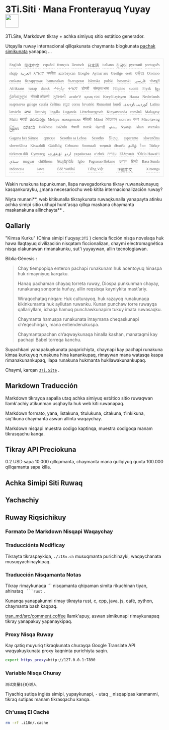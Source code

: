 <h1 style="justify-content:space-between">3Ti.Siti ⋅ Mana Fronterayuq Yuyay <img src="//i-01.eu.org/3Ti/logo.svg" style="user-select:none;margin-top:-1px;width:42px"></h1>

3Ti.Site, Markdown tikray + achka simiyuq sitio estático generador.

Utqaylla ruway internacional qillqakunata chaymanta blogkunata [pachak simikunata](https://github.com/i18n-site/node/blob/main/lang/src/index.js) yanapaq ...

<pre class="langli" style="display:flex;flex-wrap:wrap;background:transparent;border:1px solid #eee;font-size:12px;box-shadow:0 0 3px inset #eee;padding:12px 5px 4px 12px;justify-content:space-between;"><style>pre.langli i{font-weight:300;font-family:s;margin-right:7px;margin-bottom:8px;font-style:normal;color:#666;border-bottom:1px dashed #ccc;}</style><i>English</i><i> 简体中文 </i><i>español</i><i>français</i><i>Deutsch</i><i> 日本語 </i><i>italiano</i><i>한국어</i><i>русский</i><i>português</i><i>shqip</i><i>‫العربية‬</i><i>አማርኛ</i><i>অসমীয়া</i><i>azərbaycan</i><i>Eʋegbe</i><i>Aymar aru</i><i>Gaeilge</i><i>eesti</i><i>ଓଡ଼ିଆ</i><i>Oromoo</i><i>euskara</i><i>беларуская</i><i>bamanakan</i><i>български</i><i>íslenska</i><i>polski</i><i>bosanski</i><i>‫فارسی‬</i><i>भोजपुरी</i><i>Afrikaans</i><i>татар</i><i>dansk</i><i>‫ދިވެހިބަސް‬</i><i>ትግርኛ</i><i>डोगरी</i><i>संस्कृत भाषा</i><i>Filipino</i><i>suomi</i><i>Frysk</i><i>ខ្មែរ</i><i>ქართული</i><i>गोंयची कोंकणी</i><i>ગુજરાતી</i><i>avañe’ẽ</i><i>қазақ тілі</i><i>Kreyòl ayisyen</i><i>Hausa</i><i>Nederlands</i><i>кыргызча</i><i>galego</i><i>català</i><i>čeština</i><i>ಕನ್ನಡ</i><i>corsu</i><i>hrvatski</i><i>Runasimi</i><i>kurdî</i><i>‫کوردیی ناوەندی‬</i><i>Latina</i><i>latviešu</i><i>ລາວ</i><i>lietuvių</i><i>lingála</i><i>Luganda</i><i>Lëtzebuergesch</i><i>Kinyarwanda</i><i>română</i><i>Malagasy</i><i>Malti</i><i>मराठी</i><i>മലയാളം</i><i>Melayu</i><i>македонски</i><i>मैथिली</i><i>Māori</i><i>মৈতৈলোন্</i><i>монгол</i><i>বাংলা</i><i>Mizo ṭawng</i><i>မြန်မာ</i><i>𞄀𞄄𞄰𞄩𞄍𞄜𞄰</i><i>IsiXhosa</i><i>isiZulu</i><i>नेपाली</i><i>norsk</i><i>ਪੰਜਾਬੀ</i><i>‫پښتو‬</i><i>Nyanja</i><i>Akan</i><i>svenska</i><i>Gagana fa'a Sāmoa</i><i>српски</i><i>Sesotho sa Leboa</i><i>Sesotho</i><i>සිංහල</i><i>esperanto</i><i>slovenčina</i><i>slovenščina</i><i>Kiswahili</i><i>Gàidhlig</i><i>Cebuano</i><i>Soomaali</i><i>тоҷикӣ</i><i>తెలుగు</i><i>தமிழ்</i><i>ไทย</i><i>Türkçe</i><i>türkmen dili</i><i>Cymraeg</i><i>‫ئۇيغۇرچە‬</i><i>‫اردو‬</i><i>українська</i><i>o‘zbek</i><i>‫עברית‬</i><i>Ελληνικά</i><i>ʻŌlelo Hawaiʻi</i><i>‫سنڌي‬</i><i>magyar</i><i>chiShona</i><i>հայերեն</i><i>Igbo</i><i>Pagsasao Ilokano</i><i>‫ייִדיש‬</i><i>हिन्दी</i><i>Basa Sunda</i><i>Indonesia</i><i>Jawa</i><i>Èdè Yorùbá</i><i>Tiếng Việt</i><i> 正體中文 </i><i>Xitsonga</i></pre>

Wakin runakuna tapunkuman, llapa navegadorkuna tikray ruwanakunayuq kasqankurayku, ¿mana necesariochu web kitita internacionalización ruway?

Niyta munani**, web kitikunalla tikraykunata ruwaqkunalla yanapayta atinku achka simipi sitio ukhupi hunt'asqa qillqa maskana chaymanta maskanakuna allinchayta** .

## Qallariy

&quot;Kimsa Kurku&quot; (China simipi t'uqyay:`3Tǐ` ) ciencia ficción nisqa novelaqa huk hawa llaqtayuq civilización nisqatam ficcionalizan, chaymi electromagnética nisqa olakunawan rimanakunku, sut'i yuyaywan, allin tecnologiawan.

Biblia·Génesis :

> Chay tiempopiqa enteron pachapi runakunam huk acentoyuq hinaspa huk rimayniyuq karqaku.
>
> Hanaq pachaman chayaq torreta ruway, Diospa punkunman chayay, runakunaq sonqonta huñuy, allin reqsisqa kayniykita mast’ariy.
>
> Wiraqochataq nirqan: Huk culturayoq, huk razayoq runakunaqa kikinkumanta huk ayllutan ruwanku. Kunan punchaw torre ruwayqa qallariyllam, ichaqa hamuq punchawkunapim tukuy imata ruwasaqku.
>
> Chaymanta hamuspa runakunata imaymana cheqaskunapi ch’eqechirqan, mana entiendenakuspa.
>
> Chaymantapachan ch’aqwaykunaqa hinalla kashan, manataqmi kay pachapi Babel torreqa kanchu.

Suyachkani yanapakuykunata paqarichiyta, chaynapi kay pachapi runakuna kimsa kurkuyuq runakuna hina kanankupaq, rimaywan mana watasqa kaspa rimanakunankupaq, llapa runakuna hukmanta hukllawakunankupaq.

Chaymi, karqan [`3Ti.Site`](//3Ti.Site) .

## Markdown Traducción

Markdown tikrayqa sapalla utaq achka simiyuq estático sitio ruwaqwan llamk'achiy atikunman usqhaylla huk web kiti ruwanapaq.

Markdown formato, yana, listakuna, titulukuna, citakuna, t'inkikuna, siq'ikuna chaymanta aswan allinta waqaychay.

Markdown nisqapi muestra codigo kaptinqa, muestra codigoqa manam tikrasqachu kanqa.

## Tikray API Preciokuna

0.2 USD sapa 10.000 qillqamanta, chaymanta mana qullqiyuq quota 100.000 qillqamanta sapa killa.

## Achka Simipi Siti Ruwaq

## Yachachiy

## Ruway Riqsichikuy

### Formato De Markdown Nisqapi Waqaychay

### Traducciónta Modificay

Tikrayta tikraspaykiqa, `./i18n.sh` musuqmanta purichinayki, waqaychanata musuqyachinaykipaq.

### Traducción Nisqamanta Notas

Tikray rimaykunaqa \``` nisqamanta qhipaman simita rikuchinan tiyan, ahinataq ` ```rust` .

Kunanqa yanapakunmi rimay tikrayta rust, c, cpp, java, js, café, python, chaymanta bash kaqpaq.

[tran_md/src/comment.coffee](https://github.com/i18n-site/node/blob/main/tran_md/src/comment.coffee) llamk'apuy, aswan simikunapi rimaykunapaq tikray yanapakuy yapanaykipaq.

### Proxy Nisqa Ruway

Kay qatiq muyuriq tikraqkunata churayqa Google Translate API waqyakuykunata proxy kaqninta purichiyta saqin.

```bash
export https_proxy=http://127.0.0.1:7890
```

### Variable Nisqa Churay

```
测试变量${0}嵌入
```

Tiyachiq sutiqa inglés simipi, yupaykunapi, `-` utaq `_` nisqapipas kanmanmi, tikraq sutipas manam tikrasqachu kanqa.

### Ch'usaq El Caché

```bash
rm -rf .i18n/.cache
```
